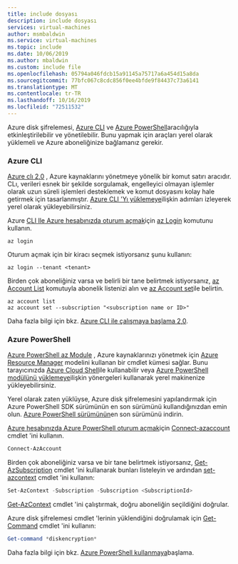 ```yaml
---
title: include dosyası
description: include dosyası
services: virtual-machines
author: msmbaldwin
ms.service: virtual-machines
ms.topic: include
ms.date: 10/06/2019
ms.author: mbaldwin
ms.custom: include file
ms.openlocfilehash: 05794a046fdcb15a91145a75717a6a454d15a8da
ms.sourcegitcommit: 77bfc067c8cdc856f0ee4bfde9f84437c73a6141
ms.translationtype: MT
ms.contentlocale: tr-TR
ms.lasthandoff: 10/16/2019
ms.locfileid: "72511532"
---
```

Azure disk şifrelemesi, [Azure CLI](/cli/azure) ve [Azure PowerShell](/powershell/azure/new-azureps-module-az)aracılığıyla etkinleştirilebilir ve yönetilebilir. Bunu yapmak için araçları yerel olarak yüklemeli ve Azure aboneliğinize bağlamanız gerekir.

### <a name="azure-cli"></a>Azure CLI

[Azure clı 2,0](/cli/azure) , Azure kaynaklarını yönetmeye yönelik bir komut satırı aracıdır. CLı, verileri esnek bir şekilde sorgulamak, engelleyici olmayan işlemler olarak uzun süreli işlemleri desteklemek ve komut dosyasını kolay hale getirmek için tasarlanmıştır. [Azure CLI 'Yı yüklemeye](/cli/azure/install-azure-cli?view=azure-cli-latest)ilişkin adımları izleyerek yerel olarak yükleyebilirsiniz.

Azure [CLI Ile Azure hesabınızda oturum açmak](/cli/azure/authenticate-azure-cli)için [az Login](/cli/azure/reference-index?view=azure-cli-latest#az-login) komutunu kullanın.

```azurecli
az login
```

Oturum açmak için bir kiracı seçmek istiyorsanız şunu kullanın:
    
```azurecli
az login --tenant <tenant>
```

Birden çok aboneliğiniz varsa ve belirli bir tane belirtmek istiyorsanız, [az Account List](/cli/azure/account#az-account-list) komutuyla abonelik listenizi alın ve [az Account set](/cli/azure/account#az-account-set)ile belirtin.
     
```azurecli
az account list
az account set --subscription "<subscription name or ID>"
```

Daha fazla bilgi için bkz. [Azure CLI ile çalışmaya başlama 2,0](/cli/azure/get-started-with-azure-cli). 

### <a name="azure-powershell"></a>Azure PowerShell
[Azure PowerShell az Module](/powershell/azure/new-azureps-module-az) , Azure kaynaklarınızı yönetmek için [Azure Resource Manager](/azure/azure-resource-manager/resource-group-overview) modelini kullanan bir cmdlet kümesi sağlar. Bunu tarayıcınızda [Azure Cloud Shell](/azure/cloud-shell/overview)ile kullanabilir veya [Azure PowerShell modülünü yüklemeye](/powershell/azure/install-az-ps)ilişkin yönergeleri kullanarak yerel makinenize yükleyebilirsiniz. 

Yerel olarak zaten yüklüyse, Azure disk şifrelemesini yapılandırmak için Azure PowerShell SDK sürümünün en son sürümünü kullandığınızdan emin olun. [Azure PowerShell sürümünün](https://github.com/Azure/azure-powershell/releases)en son sürümünü indirin.

[Azure hesabınızda Azure PowerShell oturum açmak](/powershell/azure/authenticate-azureps?view=azps-2.5.0)için [Connect-azaccount](/powershell/module/az.accounts/connect-azaccount?view=azps-2.5.0) cmdlet 'ini kullanın.

```powershell
Connect-AzAccount
```

Birden çok aboneliğiniz varsa ve bir tane belirtmek istiyorsanız, [Get-AzSubscription](/powershell/module/Az.Accounts/Get-AzSubscription) cmdlet 'ini kullanarak bunları listeleyin ve ardından [set-azcontext](/powershell/module/az.accounts/set-azcontext?view=azps-2.5.0) cmdlet 'ini kullanın:

```powershell
Set-AzContext -Subscription -Subscription <SubscriptionId>
```

[Get-AzContext](/powershell/module/Az.Accounts/Get-AzContext) cmdlet 'ini çalıştırmak, doğru aboneliğin seçildiğini doğrular.

Azure disk şifrelemesi cmdlet 'lerinin yüklendiğini doğrulamak için [Get-Command](/powershell/module/microsoft.powershell.core/get-command?view=powershell-6) cmdlet 'ini kullanın:
     
```powershell
Get-command *diskencryption*
```
Daha fazla bilgi için bkz. [Azure PowerShell kullanmaya](/powershell/azure/get-started-azureps)başlama. 
